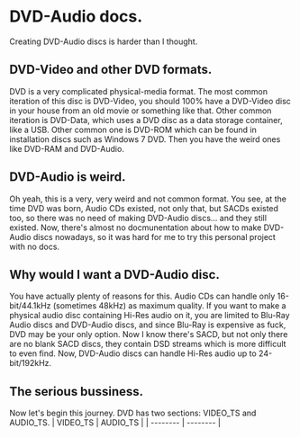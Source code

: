 # DVD-Audio docs.
Creating DVD-Audio discs is harder than I thought.

## DVD-Video and other DVD formats.
DVD is a very complicated physical-media format. The most common iteration of this disc is DVD-Video, you should 100% have a DVD-Video disc in your house from an old movie or something like that. Other common iteration is DVD-Data, which uses a DVD disc as a data storage container, like a USB. Other common one is DVD-ROM which can be found in installation discs such as Windows 7 DVD. Then you have the weird ones like DVD-RAM and DVD-Audio.

## DVD-Audio is weird.
Oh yeah, this is a very, very weird and not common format. You see, at the time DVD was born, Audio CDs existed, not only that, but SACDs existed too, so there was no need of making DVD-Audio discs... and they still existed. Now, there's almost no docmunentation about how to make DVD-Audio discs nowadays, so it was hard for me to try this personal project with no docs.

## Why would I want a DVD-Audio disc.
You have actually plenty of reasons for this. Audio CDs can handle only 16-bit/44.1kHz (sometimes 48kHz) as maximum quality. If you want to make a physical audio disc containing Hi-Res audio on it, you are limited to Blu-Ray Audio discs and DVD-Audio discs, and since Blu-Ray is expensive as fuck, DVD may be your only option. Now I know there's SACD, but not only there are no blank SACD discs, they contain DSD streams which is more difficult to even find. Now, DVD-Audio discs can handle Hi-Res audio up to 24-bit/192kHz.

## The serious bussiness.
Now let's begin this journey. DVD has two sections: VIDEO_TS and AUDIO_TS.
| VIDEO_TS | AUDIO_TS |
| -------- | -------- |
